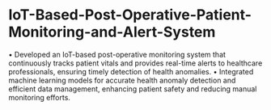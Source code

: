 # IoT-Based-Post-Operative-Patient-Monitoring-and-Alert-System
•	Developed an IoT-based post-operative monitoring system that continuously tracks patient vitals and provides real-time alerts to healthcare professionals, ensuring timely detection of health anomalies.
•	Integrated machine learning models for accurate health anomaly detection and efficient data management, enhancing patient safety and reducing manual monitoring efforts.
